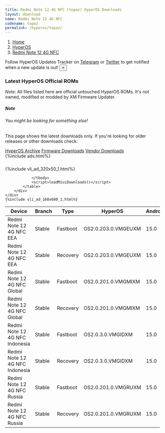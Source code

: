 ```yaml
---
title: Redmi Note 12 4G NFC (topaz) HyperOS Downloads
layout: download
name: Redmi Note 12 4G NFC
codename: topaz
permalink: /hyperos/topaz/
---
```

<nav aria-label="breadcrumb">
    <ol class="breadcrumb">
        <li class="breadcrumb-item"><a href="/">Home</a></li>
        <li class="breadcrumb-item"><a href="/hyperos/">HyperOS</a></li>
        <li class="breadcrumb-item active" aria-current="page"><a href="/hyperos/topaz/">Redmi Note 12 4G NFC</a></li>
    </ol>
</nav>
<div class="alert alert-primary alert-dismissible fade show" role="alert">
    Follow HyperOS Updates Tracker on <a href="https://t.me/MIUIUpdatesTracker" class="alert-link">Telegram</a>
     or <a href="https://twitter.com/MiFwUpdater" class="alert-link">Twitter</a> to get notified when a new update is out!
    <button type="button" class="close" data-dismiss="alert" aria-label="Close">
        <span aria-hidden="true">&times;</span>
    </button>
</div>

### Latest HyperOS Official ROMs
*Note*: All files listed here are official untouched HyperOS ROMs. It's not owned, modified or modded by XM Firmware Updater.
<div class="card">
  <div class="card-body">
    <h5 class="card-title">Note</h5>
    <h6 class="card-subtitle mb-2 text-muted">You might be looking for something else!</h6>
    <p class="card-text">This page shows the latest downloads only.
     If you're looking for older releases or other downloads check:</p>
    <a href="/archive/hyperos/topaz/" class="card-link">HyperOS Archive</a>
    <a href="/firmware/topaz/" class="card-link">Firmware Downloads</a>
    <a href="/vendor/topaz/" class="card-link">Vendor Downloads</a>
  </div>
</div>
{%include ads.html%}
<div class="row justify-content-center">
    <div class="col-10">
        <div class="table-responsive-md" style="margin-top: 25px;">
            {%include vli_ad_320x50_1.html%}
            <table id="miui" class="display dt-responsive nowrap compact table table-striped table-hover table-sm">
                <thead class="thead-dark">
                    <tr>
                        <th data-ref="device">Device</th>
                        <th data-ref="branch">Branch</th>
                        <th data-ref="type">Type</th>
                        <th data-ref="miui">HyperOS</th>
                        <th data-ref="android">Android</th>
                        <th data-ref="size">Size</th>
                        <th data-ref="size">Date</th>
                        <th data-ref="link">Link</th>
                    </tr>
                </thead>
                <tbody>
                <tr><td>Redmi Note 12 4G NFC EEA</td><td>Stable</td><td>Fastboot</td><td>OS2.0.203.0.VMGEUXM</td><td>15.0</td><td>7.0 GB</td><td>2025-07-03</td><td><a href="/hyperos/topaz/stable/OS2.0.203.0.VMGEUXM/">Download</a></td></tr>
<tr><td>Redmi Note 12 4G NFC EEA</td><td>Stable</td><td>Recovery</td><td>OS2.0.203.0.VMGEUXM</td><td>15.0</td><td>4.8 GB</td><td>2025-07-10</td><td><a href="/hyperos/topaz/stable/OS2.0.203.0.VMGEUXM/">Download</a></td></tr>
<tr><td>Redmi Note 12 4G NFC Global</td><td>Stable</td><td>Fastboot</td><td>OS2.0.201.0.VMGMIXM</td><td>15.0</td><td>7.5 GB</td><td>2025-08-12</td><td><a href="/hyperos/topaz/stable/OS2.0.201.0.VMGMIXM/">Download</a></td></tr>
<tr><td>Redmi Note 12 4G NFC Global</td><td>Stable</td><td>Recovery</td><td>OS2.0.201.0.VMGMIXM</td><td>15.0</td><td>4.8 GB</td><td>2025-08-18</td><td><a href="/hyperos/topaz/stable/OS2.0.201.0.VMGMIXM/">Download</a></td></tr>
<tr><td>Redmi Note 12 4G NFC Indonesia</td><td>Stable</td><td>Fastboot</td><td>OS2.0.3.0.VMGIDXM</td><td>15.0</td><td>6.9 GB</td><td>2025-05-07</td><td><a href="/hyperos/topaz/stable/OS2.0.3.0.VMGIDXM/">Download</a></td></tr>
<tr><td>Redmi Note 12 4G NFC Indonesia</td><td>Stable</td><td>Recovery</td><td>OS2.0.3.0.VMGIDXM</td><td>15.0</td><td>4.6 GB</td><td>2025-05-21</td><td><a href="/hyperos/topaz/stable/OS2.0.3.0.VMGIDXM/">Download</a></td></tr>
<tr><td>Redmi Note 12 4G NFC Russia</td><td>Stable</td><td>Fastboot</td><td>OS2.0.201.0.VMGRUXM</td><td>15.0</td><td>7.5 GB</td><td>2025-08-20</td><td><a href="/hyperos/topaz/stable/OS2.0.201.0.VMGRUXM/">Download</a></td></tr>
<tr><td>Redmi Note 12 4G NFC Russia</td><td>Stable</td><td>Recovery</td><td>OS2.0.201.0.VMGRUXM</td><td>15.0</td><td>4.7 GB</td><td>2025-08-28</td><td><a href="/hyperos/topaz/stable/OS2.0.201.0.VMGRUXM/">Download</a></td></tr>

                </tbody>
                <script>loadMiuiDownloads()</script>
            </table>
        </div>
    </div>
    {%include vli_ad_160x600_1.html%}
</div>
